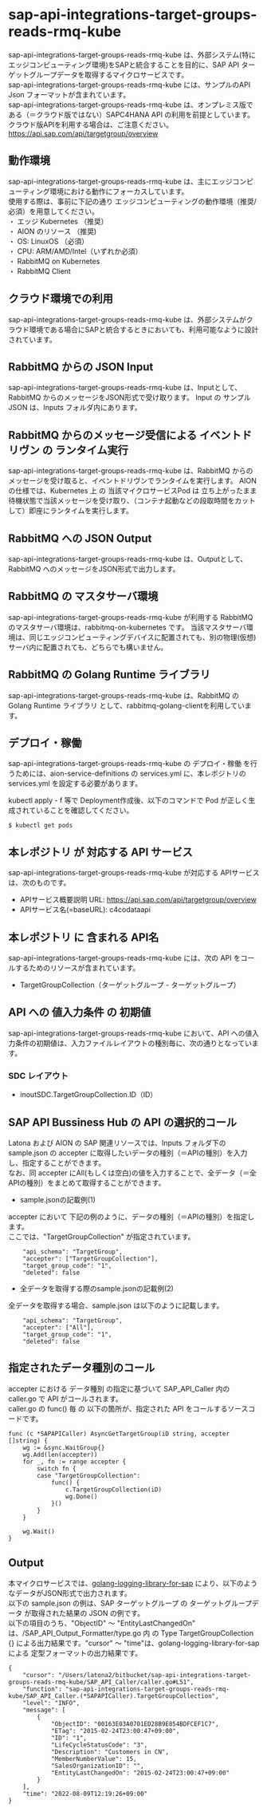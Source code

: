 # sap-api-integrations-target-groups-reads-rmq-kube  
sap-api-integrations-target-groups-reads-rmq-kube は、外部システム(特にエッジコンピューティング環境)をSAPと統合することを目的に、SAP API ターゲットグループデータを取得するマイクロサービスです。  
sap-api-integrations-target-groups-reads-rmq-kube には、サンプルのAPI Json フォーマットが含まれています。  
sap-api-integrations-target-groups-reads-rmq-kube は、オンプレミス版である（＝クラウド版ではない）SAPC4HANA API の利用を前提としています。クラウド版APIを利用する場合は、ご注意ください。  
https://api.sap.com/api/targetgroup/overview    

## 動作環境
sap-api-integrations-target-groups-reads-rmq-kube は、主にエッジコンピューティング環境における動作にフォーカスしています。   
使用する際は、事前に下記の通り エッジコンピューティングの動作環境（推奨/必須）を用意してください。   
・ エッジ Kubernetes （推奨）    
・ AION のリソース （推奨)    
・ OS: LinuxOS （必須）    
・ CPU: ARM/AMD/Intel（いずれか必須）  
・ RabbitMQ on Kubernetes  
・ RabbitMQ Client  

## クラウド環境での利用  
sap-api-integrations-target-groups-reads-rmq-kube は、外部システムがクラウド環境である場合にSAPと統合するときにおいても、利用可能なように設計されています。  

## RabbitMQ からの JSON Input
sap-api-integrations-target-groups-reads-rmq-kube は、Inputとして、RabbitMQ からのメッセージをJSON形式で受け取ります。 Input の サンプルJSON は、Inputs フォルダ内にあります。

## RabbitMQ からのメッセージ受信による イベントドリヴン の ランタイム実行
sap-api-integrations-target-groups-reads-rmq-kube は、RabbitMQ からのメッセージを受け取ると、イベントドリヴンでランタイムを実行します。
AION の仕様では、Kubernetes 上 の 当該マイクロサービスPod は 立ち上がったまま待機状態で当該メッセージを受け取り、（コンテナ起動などの段取時間をカットして）即座にランタイムを実行します。　

## RabbitMQ への JSON Output
sap-api-integrations-target-groups-reads-rmq-kube は、Outputとして、RabbitMQ へのメッセージをJSON形式で出力します。

## RabbitMQ の マスタサーバ環境
sap-api-integrations-target-groups-reads-rmq-kube が利用する RabbitMQ のマスタサーバ環境は、rabbitmq-on-kubernetes です。
当該マスタサーバ環境は、同じエッジコンピューティングデバイスに配置されても、別の物理(仮想)サーバ内に配置されても、どちらでも構いません。

## RabbitMQ の Golang Runtime ライブラリ
sap-api-integrations-target-groups-reads-rmq-kube は、RabbitMQ の Golang Runtime ライブラリ として、rabbitmq-golang-clientを利用しています。

## デプロイ・稼働
sap-api-integrations-target-groups-reads-rmq-kube の デプロイ・稼働 を行うためには、aion-service-definitions の services.yml に、本レポジトリの services.yml を設定する必要があります。

kubectl apply - f 等で Deployment作成後、以下のコマンドで Pod が正しく生成されていることを確認してください。
```
$ kubectl get pods
```

## 本レポジトリ が 対応する API サービス
sap-api-integrations-target-groups-reads-rmq-kube が対応する APIサービス は、次のものです。

* APIサービス概要説明 URL: https://api.sap.com/api/targetgroup/overview  
* APIサービス名(=baseURL): c4codataapi

## 本レポジトリ に 含まれる API名
sap-api-integrations-target-groups-reads-rmq-kube には、次の API をコールするためのリソースが含まれています。  

* TargetGroupCollection（ターゲットグループ - ターゲットグループ）

## API への 値入力条件 の 初期値
sap-api-integrations-target-groups-reads-rmq-kube において、API への値入力条件の初期値は、入力ファイルレイアウトの種別毎に、次の通りとなっています。  

### SDC レイアウト

* inoutSDC.TargetGroupCollection.ID（ID）   


## SAP API Bussiness Hub の API の選択的コール

Latona および AION の SAP 関連リソースでは、Inputs フォルダ下の sample.json の accepter に取得したいデータの種別（＝APIの種別）を入力し、指定することができます。  
なお、同 accepter にAll(もしくは空白)の値を入力することで、全データ（＝全APIの種別）をまとめて取得することができます。  

* sample.jsonの記載例(1)  

accepter において 下記の例のように、データの種別（＝APIの種別）を指定します。  
ここでは、"TargetGroupCollection" が指定されています。    
  
```
	"api_schema": "TargetGroup",
	"accepter": ["TargetGroupCollection"],
	"target_group_code": "1",
	"deleted": false
```
  
* 全データを取得する際のsample.jsonの記載例(2)  

全データを取得する場合、sample.json は以下のように記載します。  

```
	"api_schema": "TargetGroup",
	"accepter": ["All"],
	"target_group_code": "1",
	"deleted": false
```

## 指定されたデータ種別のコール

accepter における データ種別 の指定に基づいて SAP_API_Caller 内の caller.go で API がコールされます。  
caller.go の func() 毎 の 以下の箇所が、指定された API をコールするソースコードです。  

```
func (c *SAPAPICaller) AsyncGetTargetGroup(iD string, accepter []string) {
	wg := &sync.WaitGroup{}
	wg.Add(len(accepter))
	for _, fn := range accepter {
		switch fn {
		case "TargetGroupCollection":
			func() {
				c.TargetGroupCollection(iD)
				wg.Done()
			}()
		}
	}

	wg.Wait()
}
```

## Output  
本マイクロサービスでは、[golang-logging-library-for-sap](https://github.com/latonaio/golang-logging-library-for-sap) により、以下のようなデータがJSON形式で出力されます。  
以下の sample.json の例は、SAP ターゲットグループ  の ターゲットグループデータ が取得された結果の JSON の例です。  
以下の項目のうち、"ObjectID" ～ "EntityLastChangedOn" は、/SAP_API_Output_Formatter/type.go 内 の Type TargetGroupCollection {} による出力結果です。"cursor" ～ "time"は、golang-logging-library-for-sap による 定型フォーマットの出力結果です。  

```
{
	"cursor": "/Users/latona2/bitbucket/sap-api-integrations-target-groups-reads-rmq-kube/SAP_API_Caller/caller.go#L51",
	"function": "sap-api-integrations-target-groups-reads-rmq-kube/SAP_API_Caller.(*SAPAPICaller).TargetGroupCollection",
	"level": "INFO",
	"message": [
		{
			"ObjectID": "00163E03A0701ED28B9E854BDFCEF1C7",
			"ETag": "2015-02-24T23:00:47+09:00",
			"ID": "1",
			"LifeCycleStatusCode": "3",
			"Description": "Customers in CN",
			"MemberNumberValue": 15,
			"SalesOrganizationID": "",
			"EntityLastChangedOn": "2015-02-24T23:00:47+09:00"
		}
	],
	"time": "2022-08-09T12:19:26+09:00"
}

```